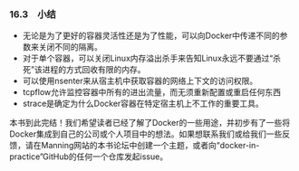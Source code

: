 ### 16.3　小结

+ 无论是为了更好的容器灵活性还是为了性能，可以向Docker中传递不同的参数来关闭不同的隔离。
+ 对于单个容器，可以关闭Linux内存溢出杀手来告知Linux永远不要通过“杀死”该进程的方式回收有限的内存。
+ 可以使用nsenter来从宿主机中获取容器的网络上下文的访问权限。
+ tcpflow允许监控容器中所有的进出流量，而无须重新配置或重启任何东西
+ strace是确定为什么Docker容器在特定宿主机上不工作的重要工具。

本书到此完结！我们希望读者已经了解了Docker的一些用途，并初步有了一些将Docker集成到自己的公司或个人项目中的想法。如果想联系我们或给我们一些反馈，请在Manning网站的本书论坛中创建一个主题，或者向“docker-in-practice”GitHub的任何一个仓库发起issue。



